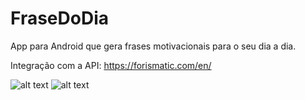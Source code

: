# FraseDoDia
App para Android que gera frases motivacionais para o seu dia a dia.

Integração com a API: https://forismatic.com/en/


![alt text](https://github.com/nadiaguedess/FraseDoDia/blob/Frasedodia_home.png?raw=true)
![alt text](https://github.com/nadiaguedess/FraseDoDia/blob/Frasedodia_frase.png?raw=true)
